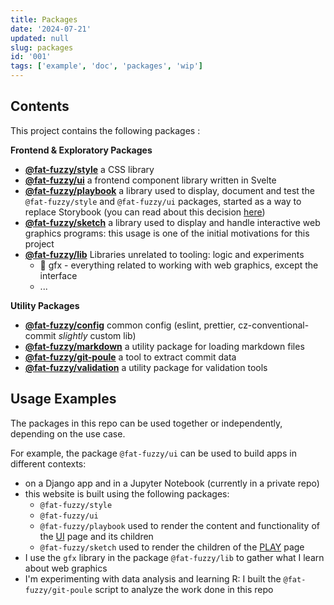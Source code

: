 ```yaml
---
title: Packages
date: '2024-07-21'
updated: null
slug: packages
id: '001'
tags: ['example', 'doc', 'packages', 'wip']
---
```


## Contents

This project contains the following packages :

**Frontend & Exploratory Packages**

- **[@fat-fuzzy/style](https://github.com/fat-fuzzy/rocks/tree/main/packages/style)** a CSS library
- **[@fat-fuzzy/ui](https://github.com/fat-fuzzy/rocks/tree/main/packages/ui)** a frontend component library written in Svelte
- **[@fat-fuzzy/playbook](https://github.com/fat-fuzzy/rocks/tree/main/packages/playbook)** a library used to display, document and test the `@fat-fuzzy/style` and `@fat-fuzzy/ui` packages, started as a way to replace Storybook (you can read about this decision [here](/doc/decisions/simplify-doc))
- **[@fat-fuzzy/sketch](https://github.com/fat-fuzzy/rocks/tree/main/packages/sketch)** a library used to display and handle interactive web graphics programs: this usage is one of the initial motivations for this project
- **[@fat-fuzzy/lib](https://github.com/fat-fuzzy/rocks/tree/main/packages/lib)** Libraries unrelated to tooling: logic and experiments
  - 👾 gfx - everything related to working with web graphics, except the interface
  - ...

**Utility Packages**

- **[@fat-fuzzy/config](https://github.com/fat-fuzzy/rocks/tree/main/packages/config)** common config (eslint, prettier, cz-conventional-commit _slightly_ custom lib)
- **[@fat-fuzzy/markdown](https://github.com/fat-fuzzy/rocks/tree/main/packages/markdown)** a utility package for loading markdown files
- **[@fat-fuzzy/git-poule](https://github.com/fat-fuzzy/rocks/tree/main/packages/git-poule)** a tool to extract commit data
- **[@fat-fuzzy/validation](https://github.com/fat-fuzzy/rocks/tree/main/packages/validation)** a utility package for validation tools

## Usage Examples

The packages in this repo can be used together or independently, depending on the use case.

For example, the package `@fat-fuzzy/ui` can be used to build apps in different contexts:

- on a Django app and in a Jupyter Notebook (currently in a private repo)
- this website is built using the following packages:
  - `@fat-fuzzy/style`
  - `@fat-fuzzy/ui`
  - `@fat-fuzzy/playbook` used to render the content and functionality of the [UI](/ui) page and its children
  - `@fat-fuzzy/sketch` used to render the children of the [PLAY](/play) page
- I use the `gfx` library in the package `@fat-fuzzy/lib` to gather what I learn about web graphics
- I'm experimenting with data analysis and learning R: I built the `@fat-fuzzy/git-poule` script to analyze the work done in this repo
